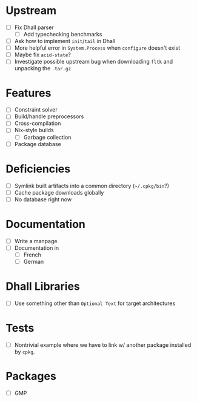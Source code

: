 # Upstream
- [ ] Fix Dhall parser
  - [ ] Add typechecking benchmarks
- [ ] Ask how to implement `init`/`tail` in Dhall
- [ ] More helpful error in `System.Process` when `configure` doesn't exist
- [ ] Maybe fix `acid-state`?
- [ ] Investigate possible upstream bug when downloading `fltk` and unpacking
  the `.tar.gz`
# Features
- [ ] Constraint solver
- [ ] Build/handle preprocessors
- [ ] Cross-compilation
- [ ] Nix-style builds
  - [ ] Garbage collection
- [ ] Package database
# Deficiencies
- [ ] Symlink built artifacts into a common directory (`~/.cpkg/bin`?)
- [ ] Cache package downloads globally
- [ ] No database right now
# Documentation
- [ ] Write a manpage
- [ ] Documentation in
  - [ ] French
  - [ ] German
# Dhall Libraries
- [ ] Use something other than `Optional Text` for target architectures
# Tests
- [ ] Nontrivial example where we have to link w/ another package installed by
  `cpkg`.
# Packages
- [ ] GMP
